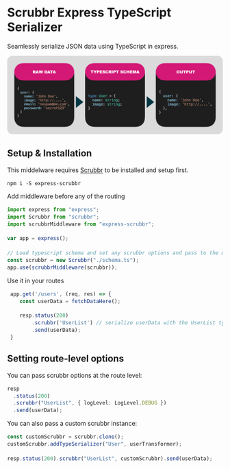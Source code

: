 # Scrubbr Express TypeScript Serializer

Seamlessly serialize JSON data using TypeScript in express.

![Simple Example](https://github.com/jgillick/scrubbr/raw/main/example.png)

## Setup & Installation

This middelware requires [Scrubbr](https://github.com/jgillick/scrubbr) to be installed and setup first.

```shell
npm i -S express-scrubbr
```

Add middleware before any of the routing

```ts
import express from "express";
import Scrubbr from "scrubbr";
import scrubbrMiddleware from "express-scrubbr";

var app = express();

// Load typescript schema and set any scrubbr options and pass to the middleware
const scrubbr = new Scrubbr("./schema.ts");
app.use(scrubbrMiddleware(scrubbr));
```

Use it in your routes

```ts
 app.get('/users', (req, res) => {
    const userData = fetchDataHere();

    resp.status(200)
        .scrubbr('UserList') // serialize userData with the UserList typescript type
        .send(userData);
 }
```

## Setting route-level options

You can pass scrubbr options at the route level:

```ts
resp
  .status(200)
  .scrubbr("UserList", { logLevel: LogLevel.DEBUG })
  .send(userData);
```

You can also pass a custom scrubbr instance:

```ts
const customScrubbr = scrubbr.clone();
customScrubbr.addTypeSerializer("User", userTransformer);

resp.status(200).scrubbr("UserList", customScrubbr).send(userData);
```
